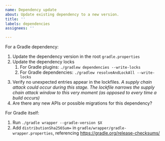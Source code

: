 ```yaml
---
name: Dependency update
about: Update existing dependency to a new version.
title: ''
labels: dependencies
assignees: ''

---
```


For a Gradle dependency:
1. Update the dependency version in the root `gradle.properties`
1. Update the dependency locks
    1. For Gradle plugins: `./gradlew dependencies --write-locks`
    1. For Gradle dependencies: `./gradlew resolveAndLockAll --write-locks`
1. Verify no unexpected entries appear in the lockfiles. _A supply chain attack could occur during this stage. The lockfile narrows the supply chain attack window to this very moment (as opposed to every time a build occurs)_
1. Are there any new APIs or possible migrations for this dependency?

For Gradle itself:
1. Run `./gradle wrapper --gradle-version $X`
1. Add `distributionSha256Sum=` in `gradle/wrapper/gradle-wrapper.properties`, referencing https://gradle.org/release-checksums/
